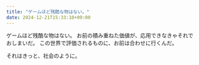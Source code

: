 ```yaml
---
title: "ゲームほど残酷な物はない。"
date: 2024-12-21T15:33:10+09:00
---
```

ゲームほど残酷な物はない。
お前の積み重ねた価値が、応用できなきゃそれでおしまいだ。
この世界で評価されるものに、お前は合わせに行くんだ。

それはきっと、社会のように。
